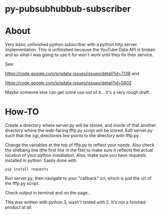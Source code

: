 # py-pubsubhubbub-subscriber

# About
Very basic unfinished python subscriber with a python http.server
implementation. This is unfinished because the YouTube Data API is 
broken and so what I was going to use it for won't work until they
fix their service. 

See: 

https://code.google.com/p/gdata-issues/issues/detail?id=7138 and

https://code.google.com/p/gdata-issues/issues/detail?id=5602


Maybe someone else can get some use out of it... It's a very rough draft. 

# How-TO

Create a directory where server.py will be stored, and inside of that
another directory where the web-facing fffp.py script will be stored. 
Edit server.py such that the cgi_directories line points to the directory
with fffp.py.

Change the variables at the top of fffp.py to reflect your needs.
Also check the shebang line (the first line in the file) to make 
sure it reflects the actual location of your python installation. 
Also, make sure you have requests installed in python. Easily done with 

    pip install requests
    

Run server.py, then navigate to your "callback" url, which is just the url of the fffp.py script.

Check output in terminal and on the page...  

This was written with python 3, wasn't tested with 2. It's not a finished
product at all. 
